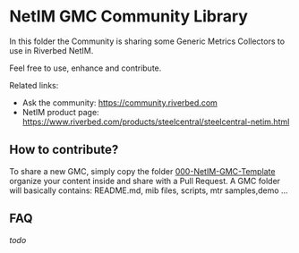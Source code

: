 # NetIM GMC Community Library

In this folder the Community is sharing some Generic Metrics Collectors to use in Riverbed NetIM.

Feel free to use, enhance and contribute.

Related links:

- Ask the community: https://community.riverbed.com
- NetIM product page: https://www.riverbed.com/products/steelcentral/steelcentral-netim.html

## How to contribute?

To share a new GMC, simply copy the folder [000-NetIM-GMC-Template](000-NetIM-GMC-Template) organize your content inside and share with a Pull Request.
A GMC folder will basically contains: README.md, mib files, scripts, mtr samples,demo ...

## FAQ

*todo*

